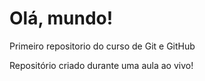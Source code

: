 # Olá, mundo!
 Primeiro repositorio do curso de Git e GitHub

Repositório criado durante uma aula ao vivo!
